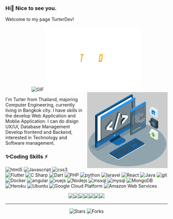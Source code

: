 ###  Hi👋 Nice to see you.
Welcome to my page TurterDev! 
<p align="center"><img align="center" alt="GIF" src="https://github.com/abhisheknaiidu/abhisheknaiidu/blob/master/code.gif?raw=true" width="250" height="237" />
<img align="center-top" alt="GIF" src="https://raw.githubusercontent.com/turterdev/turterdev/main/Turterdev-logo-white.png" width="300" height="200"/>
<img align="right" alt="GIF" src="https://raw.githubusercontent.com/turterdev/turterdev/main/techstack.gif" width="250"/>
</p>

I'm Turter from Thailand, majoring Computer Engineering, currently living in Bangkok city. I have skills in the develop Web Application and Moblie Application. I can do disign UX/UI, Database Management Develop frontend and Backend, interested in Technology and Software management.

<!--
**TurterDev/TurterDev** is a ✨ _special_ ✨ repository because its `README.md` (this file) appears on your GitHub profile.

Here are some ideas to get you started:

- 🔭 I’m currently working on ...
- 🌱 I’m currently learning ...
- 👯 I’m looking to collaborate on ...
- 🤔 I’m looking for help with ...
- 💬 Ask me about ...
- 📫 How to reach me: ...
- 😄 Pronouns: ...
- ⚡ Fun fact: ...
-->
 <h3>✨Coding Skills ⚡ </h3>
<p>
  <img alt="html5" src="https://img.shields.io/badge/-HTML5-E34F26?style=flat-square&logo=html5&logoColor=white" />
  <img alt="Javascript" src="https://img.shields.io/badge/-Javascript-2088FF?style=flat-square&logo=Javascript&logoColor=white" />
  <img alt="css3" src="https://img.shields.io/badge/-css3-2088FF?style=flat-square&logo=css3&logoColor=white" />
  <img alt="Flutter" src="https://img.shields.io/badge/-Flutter-007ACC?style=flat-square&logo=Flutter&logoColor=white" />
  <img alt="C Sharp" src="https://img.shields.io/badge/-C_Sharp-764ABC?style=flat-square&logo=c-sharp&logoColor=white" />
  <img alt="Dart" src="https://img.shields.io/badge/-Dart-45b8d8?style=flat-square&logo=dart&logoColor=white" />
  <img alt="PHP" src="https://img.shields.io/badge/-PHP-764ABC?style=flat-square&logo=php&logoColor=white" />
  <img alt="python" src="https://img.shields.io/badge/-python-2088FF?style=flat-square&logo=python&logoColor=white" />
  <img alt="laravel" src="https://img.shields.io/badge/-laravel-DD0031?style=flat-square&logo=laravel&logoColor=white" />
  <img alt="React" src="https://img.shields.io/badge/-React-45b8d8?style=flat-square&logo=react&logoColor=white" />
  <img alt="Java" src="https://img.shields.io/badge/-Java-ea2845?style=flat-square&logo=java&logoColor=white" />
  <img alt="git" src="https://img.shields.io/badge/-Git-F05032?style=flat-square&logo=git&logoColor=white" />
  <img alt="Docker" src="https://img.shields.io/badge/-Docker-46a2f1?style=flat-square&logo=docker&logoColor=white" />
  <img alt="angular" src="https://img.shields.io/badge/-Angular-DD0031?style=flat-square&logo=angular&logoColor=white" />
  <img alt="vuejs" src="https://img.shields.io/badge/-vue.js-13aa52?style=flat-square&logo=vue.js&logoColor=white" />
  <img alt="Nodejs" src="https://img.shields.io/badge/-Nodejs-43853d?style=flat-square&logo=Node.js&logoColor=white" />
  <img alt="mssql" src="https://img.shields.io/badge/-Microsoft_SQL_Server-DD0031?style=flat-square&logo=microsoft-sql-server&logoColor=white" />
  <img alt="mysql" src="https://img.shields.io/badge/-mysql-5849BE?style=flat-square&logo=mysql&logoColor=white" />
  <img alt="MongoDB" src="https://img.shields.io/badge/-MongoDB-13aa52?style=flat-square&logo=mongodb&logoColor=white" />
  <img alt="Heroku" src="https://img.shields.io/badge/-Heroku-430098?style=flat-square&logo=heroku&logoColor=white" />
  <img alt="Ubuntu" src="https://img.shields.io/badge/-Ubuntu-1a73e8?style=flat-square&logo=ubuntu&logoColor=white" />
  <img alt="Google Cloud Platform" src="https://img.shields.io/badge/-Google_Cloud_Platform-1a73e8?style=flat-square&logo=google-cloud&logoColor=white" />
  <img alt="Amazon Web Services" src="https://img.shields.io/badge/-Amazon_Web_Services-F05032?style=flat-square&logo=amazon&logoColor=white" />
  
  <!--<img alt="ReactiveX" src="https://img.shields.io/badge/-RxJs-B7178C?style=flat-square&logo=reactivex&logoColor=white" />
  <img alt="GraphQL" src="https://img.shields.io/badge/-GraphQL-E10098?style=flat-square&logo=graphql&logoColor=white" />
  <img alt="Sass" src="https://img.shields.io/badge/-Sass-CC6699?style=flat-square&logo=sass&logoColor=white" />
  <img alt="npm" src="https://img.shields.io/badge/-NPM-CB3837?style=flat-square&logo=npm&logoColor=white" />
  <img alt="Brave browser" src="https://img.shields.io/badge/-Brave_Browser-FB542B?style=flat-square&logo=brave&logoColor=white" />
  <img alt="Rollup" src="https://img.shields.io/badge/-Rollup-EC4A3F?style=flat-square&logo=rollup.js&logoColor=white" />
  <img alt="d3js" src="https://img.shields.io/badge/-D3.js-F9A03C?style=flat-square&logo=d3.js&logoColor=white" />
  <img alt="Apollo" src="https://img.shields.io/badge/-Apollo%20GraphQL-311C87?style=flat-square&logo=apollo-graphql&logoColor=white" /> -->
</p>
 <!-- <tr>
        <td  align="center">
        <details open><summary>With icons</summary><img alt="" width="400" src="https://github.com/lowlighter/metrics/blob/examples/metrics.plugin.topics.icons.svg" alt=""></img></details>
        <details open><summary>With labels</summary><img alt="" width="400" src="https://github.com/lowlighter/metrics/blob/examples/metrics.plugin.topics.svg" alt=""></img></details>
        <img width="900" height="1" alt="">
      </td>
  </tr>
  <tr> -->
  <p align="center">
  <img src="https://media3.giphy.com/media/ln7z2eWriiQAllfVcn/200w.webp" width="100"><img src="https://i.giphy.com/media/LMt9638dO8dftAjtco/200.webp" width="100"><img src="https://i.giphy.com/media/eNAsjO55tPbgaor7ma/200w.webp" width="100"><img src="https://i.giphy.com/media/VgGthkhUvGgOit7Y9i/200.webp" width="100"><img src="https://media3.giphy.com/media/kdFc8fubgS31b8DsVu/giphy.webp" width="100"><img src="https://i.giphy.com/media/KzJkzjggfGN5Py6nkT/200.webp" width="100"><img src="https://i.giphy.com/media/IdyAQJVN2kVPNUrojM/200.webp" width="100">
</p>
 
 ------------
<p align="center"><!--This <i>README</i> file is generated <b>every 3 hours</b>!</br>Last refresh: Friday, 27 May, 17:07 CEST<br /></p>
<p align="center"><img src="https://github.com/turterdev/turterdev/workflows/README%20build/badge.svg" />--> <img alt="Stars" src="https://img.shields.io/github/stars/turterdev/turterdev?style=flat-square&labelColor=343b41"/> <img alt="Forks" src="https://img.shields.io/github/forks/turterdev/turterdev?style=flat-square&labelColor=343b41"/></p>
